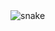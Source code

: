 <img src="https://github.com/ritik307/ritik307/raw/output/github-contribution-grid-snake.svg" alt="snake">
